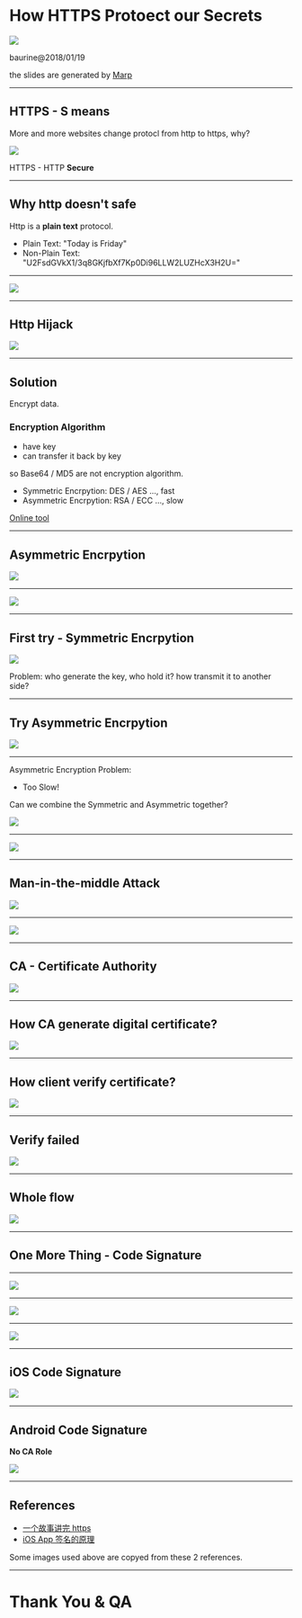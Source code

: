 # How HTTPS Protoect our Secrets

![](../ekohe-logo.png)

baurine@2018/01/19

the slides are generated by [Marp](https://github.com/yhatt/marp)

---

## HTTPS - S means

More and more websites change protocl from http to https, why?

![](./https-1-site.png)

HTTPS - HTTP **Secure**

---

## Why http doesn't safe

Http is a **plain text** protocol.

- Plain Text: "Today is Friday"
- Non-Plain Text: "U2FsdGVkX1/3q8GKjfbXf7Kp0Di96LLW2LUZHcX3H2U="

---

![](./https-2-http.png)

---

## Http Hijack

![](./https-3-http-hijack.jpg)

---

## Solution

Encrypt data.

### Encryption Algorithm

- have key
- can transfer it back by key

so Base64 / MD5 are not encryption algorithm.

- Symmetric Encrpytion: DES / AES ..., fast
- Asymmetric Encrpytion: RSA / ECC ..., slow

[Online tool](http://tool.oschina.net/encrypt)

---

## Asymmetric Encrpytion

![](./https-4-pair-keys.png)

---

![](./https-5-asymmetric.png)

---

## First try - Symmetric Encrpytion

![](./https-6-symmetric.png)

Problem: who generate the key, who hold it? how transmit it to another side?

---

## Try Asymmetric Encrpytion

![](./https-7-try-asymmetric.png)

---

Asymmetric Encryption Problem:

- Too Slow!

Can we combine the Symmetric and Asymmetric together?

![](./https-8-apple-pen.jpeg)

---

![](./https-9-combine.png)

---

## Man-in-the-middle Attack

![](./https-10-man-middle.png)

---

![](./https-11-housing-certificate.jpg)

---

## CA - Certificate Authority

![](./https-website-ios-sign-compare-2.png)

---

## How CA generate digital certificate?

![](./https-12-ca-generate-certificate.png)

---

## How client verify certificate?

![](./https-13-client-verify-certificate.png)

---

## Verify failed

![](./https-14-warn.png)

---

## Whole flow

![](./https-15-whole-flow.webp)

---

## One More Thing - Code Signature

---

![](./https-website-ios-sign-compare-1.png)

---

![](./https-website-ios-sign-compare-2.png)

---

![](./https-website-ios-sign-compare-3.png)

---

## iOS Code Signature

![](./https-16-ios-sign.png)

---

## Android Code Signature

**No CA Role**

![](./https-17-android-sign.png)

---

## References

- [一个故事讲完 https](https://mp.weixin.qq.com/s?__biz=MzAxOTc0NzExNg==&mid=2665513779&idx=1&sn=a1de58690ad4f95111e013254a026ca2&chksm=80d67b70b7a1f26697fa1626b3e9830dbdf4857d7a9528d22662f2e43af149265c4fd1b60024&scene=21)
- [iOS App 签名的原理](http://blog.cnbang.net/tech/3386/)

Some images used above are copyed from these 2 references.

---

# Thank You & QA
